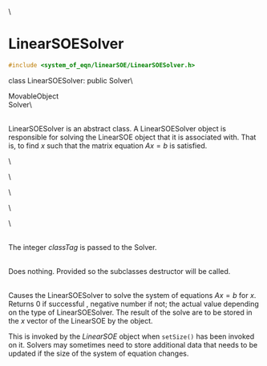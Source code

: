 \
# LinearSOESolver 

```cpp
#include <system_of_eqn/linearSOE/LinearSOESolver.h>
```

class LinearSOESolver: public Solver\

MovableObject\
Solver\

\
LinearSOESolver is an abstract class. A LinearSOESolver object is
responsible for solving the LinearSOE object that it is associated with.
That is, to find $x$ such that the matrix equation $Ax=b$ is satisfied.

\

\

\

\

\

\
The integer *classTag* is passed to the Solver.

\
Does nothing. Provided so the subclasses destructor will be called.

\
Causes the LinearSOESolver to solve the system of equations $Ax=b$ for
$x$. Returns $0$ if successful , negative number if not; the actual
value depending on the type of LinearSOESolver. The result of the solve
are to be stored in the $x$ vector of the LinearSOE by the object.

This is invoked by the *LinearSOE* object when `setSize()` has been
invoked on it. Solvers may sometimes need to store additional data that
needs to be updated if the size of the system of equation changes.
